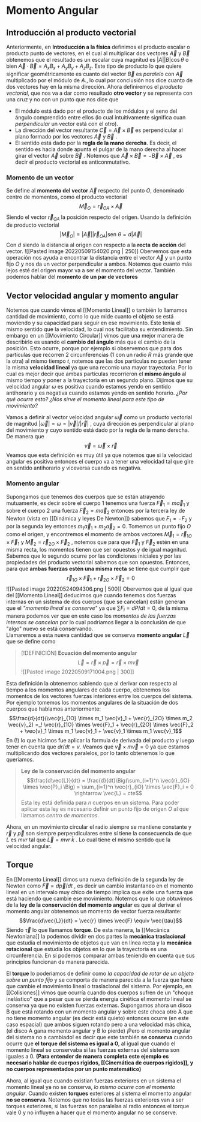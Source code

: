 # Momento Angular

## Introducción al producto vectorial
Anteriormente, en **Introducción a la física** definimos el producto escalar o producto punto de vectores, en el cual al multiplicar dos vectores $\vec{A}$ y $\vec{B}$ obtenemos que el resultado es un escalar cuya magnitud es $|A||B|\cos \theta$  o bien $\vec{A} \cdot \vec{B} = A_xB_x + A_yB_y + A_z B_z$. Este tipo de producto lo que quiere significar geométricamente es cuanto del vector $\vec{B}$ es _paralelo_ con $\vec{A}$ multiplicado por el módulo de $A$., lo cual por conclusión nos dice cuanto de dos vectores hay en la misma dirección. Ahora definiremos el _producto vectorial_, que nos va a dar como resultado **otro vector**  y se representa con una cruz y no con un punto que nos dice que 
- El módulo está dado por el producto de los módulos y el seno del ángulo comprendido entre ellos (lo cual intuitivamente significa cuan _perpendicular_ un vector está con el otro). 
- La dirección del vector resultante $\vec{C} = \vec{A} \times \vec{B}$ es perpendicular al plano formado por los vectores $\vec{A}$ y $\vec{B}$ .
- El sentido está dado por la **regla de la mano derecha**. Es decir, el sentido es hacia donde apunta el pulgar de la mano derecha al hacer girar el vector $\vec{A}$ sobre $\vec{B}$ . Notemos que $\vec{A} \times \vec{B} = - \vec{B} \times \vec{A}$ , es decir el producto vectorial es anticonmutativo.

### Momento de un vector
Se define al **momento del vector** $\vec{A}$ respecto del punto $O$, denominado centro de momentos, como el producto vectorial
$$\vec{M}_O = \vec{r}_{OA} \times \vec{A}$$
Siendo el vector $\vec{r}_{OA}$ la posición respecto del origen. Usando la definición de producto vectorial 
$$|\vec{M}_{O}| = |\vec{A}||\vec{r}_{OA}|\text{sen } \theta = d|\vec{A}|$$
Con $d$ siendo la distancia al origen con respecto a la **recta de acción** del vector. 
![[Pasted image 20220509154020.png | 250]]
Obervemos que esta operación nos ayuda a encontrar la distancia entre el vector $\vec{A}$ y un punto fijo $O$ y nos da un vector perpendicular a ambos. Notemos que cuanto más lejos esté del origen mayor va a ser el momento del vector.
También podemos hablar del **momento de un par de vectores** 

## Vector velocidad angular y momento angular
Notemos que cuando vimos el [[Momento Lineal]] o también lo llamamos cantidad de movimiento, como lo que mide cuanto el objeto se está moviendo y su capacidad para seguir en ese movimiento. Este tenía el mismo sentido que la velocidad, lo cual nos facilitaba su entendimiento. 
Sin embargo en un [[Movimiento Circular]] vimos que una mejor manera de describirlo es usando el **cambio del ángulo** más que el cambio de la posición. Esto ocurre, porque por ejemplo si observemos que para dos partículas que recorren 2 circunferencias (1 con un radio $R$ más grande que la otra) al mismo tiempo $t$, notemos que las dos partículas no pueden tener la misma **velocidad lineal** ya que una recorrío una mayor trayectoria. Por lo cual es mejor decir que ambas partículas recorrieron el **mismo ángulo** al mismo tiempo y poner a la trayectoria en un segundo plano.
Dijimos que su velocidad angular $\omega$ es positiva cuando estamos yendo en sentido antihorario y es negativa cuando estamos yendo en sentido horario.  _¿Por qué ocurre esto?_ _¿Nos sirve el momento lineal para este tipo de movimiento?_

Vamos a definir al vector velocidad angular $\vec{\omega}$ como un producto vectorial de magnitud $|\vec{\omega}| = \omega = |\vec{v}|/|\vec{r}|$ , cuya dirección es perpendicular al plano del movimiento y cuyo sentido está dado por la regla de la mano derecha.  De manera que
$$\vec{v} = \vec{\omega} \times \vec{r}$$
Veamos que esta definición es muy útil ya que notemos que si la velocidad angular es positiva entonces el cuerpo va a tener una velocidad tal que gire en sentido antihorario y viceversa cuando es negativa.

### Momento angular
Supongamos que tenemos dos cuerpos que se están atrayendo mutuamente, es decir sobre el cuerpo 1 tenemos una fuerza $\vec{F}_1 = m\vec{a}_1$ y sobre el cuerpo 2 una fuerza $\vec{F}_2 = m\vec{a}_2$  entonces por la tercera ley de Newton (vista en [[Dinámica y leyes De Newton]]) sabemos que $F_1 = -F_2$ y por la segunda ley entonces $m_1 \vec{a}_1 + m_2 \vec{a}_2 = 0$. Tomemos un punto fijo $O$ como el origen, y encontremos el momento de ambos vectores $\vec{M}_1 = \vec{r}_{1O} \times \vec{F}_1$  y $\vec{M}_2 = \vec{r}_{2O} \times \vec{F}_2$ , notemos que para que $\vec{F}_1$ y $\vec{F}_2$ estén en una misma recta, los momentos tienen que ser opuestos y de igual magnitud. Sabemos que lo segundo ocurre por las condiciones iniciales y por las propiedades del producto vectorial sabemos que son opuestos. Entonces, para que **ambas fuerzas estén una misma recta** se tiene que cumplir que
$$\vec{r}_{1O} \times \vec{F}_1 + \vec{r}_{2O} \times \vec{F}_2 = 0$$
![[Pasted image 20220524094306.png | 500]]
Obervemos que al igual que del [[Momento Lineal]] deducimos que cuando tenemos dos fuerzas internas en un sistema de dos cuerpos (que se cancelan) están generan que el *"momento lineal se conserve"* ya que $\sum F_i = dP/dt = 0$, de la misma manera podemos ver que en este caso los *momentos de las fuerzas internas se cancelan* por lo cual podríamos llegar a la conclusión de que "algo" nuevo se está conservando.  
Llamaremos a esta nueva cantidad que se conserva **momento angular** $\vec{L}$  que se define como 

>[!DEFINICIÓN]
>**Ecuación del momento angular** $$\vec{L} = \vec{r} \times \vec{p} = \vec{r} \times m\vec{v}$$![[Pasted image 20220509171004.png | 300]]

Esta definición la obtenemos sabiendo que al derivar con respecto al tiempo a los momentos angulares de cada cuerpo, obtenemos los momentos de los vectores fuerzas interiores entre los cuerpos del sistema. Por ejemplo tomemos los momentos angulares de la situación de dos cuerpos que hablamos anteriormente:
$$\frac{d}{dt}(\vec{r}_{1O} \times m_1 \vec{v}_1 + \vec{r}_{2O} \times m_2 \vec{v}_2) =_! \vec{r}_{1O} \times \vec{F}_1 + \vec{r}_{2O} \times \vec{F}_2 + \vec{v}_1 \times m_1 \vec{v}_1 + \vec{v}_1 \times m_1 \vec{v}_1$$
En (!) lo que hicimos fue aplicar la formula de derivada del producto y luego tener en cuenta que $dr/dt = v$. Veamos que $\vec{v} \times m \vec{v} = 0$ ya que estamos multiplicando dos vectores paralelos, por lo tanto obtenemos lo que queríamos. 

>**Ley de la conservación del momento angular** $$\frac{d\vec{L}}{dt} = \frac{d}{dt}\Big(\sum_{i=1}^n \vec{r}_{iO} \times \vec{P}_i \Big) = \sum_{i=1}^n \vec{r}_{iO} \times \vec{F}_i = 0 \rightarrow \vec{L} = cte$$
>Esta ley está definida para $n$ cuerpos en un sistema. Para poder aplicar esta ley es necesario definir un punto fijo de origen $O$ al que llamamos *centro de momentos*.
 
Ahora, en un movimiento circular el radio siempre se mantiene constante y $\vec{r}$ y $\vec{p}$ son siempre perpendiculares entre sí tiene la consecuencia de que $L$ es $mvr$ tal que $\vec{L} = mvr \;\hat{k}$ .   Lo cual tiene el mismo sentido que la velocidad angular.

## Torque
En [[Momento Lineal]] dimos una nueva definición de la segunda ley de Newton como $\vec{F} = d\vec{p}/dt$ , es decir un cambio instantaneo en el momento lineal en un intervalo muy chico de tiempo implica que exite una fuerza que está haciendo que cambie ese movimiento. Notemos que lo que obtuvimos de la **ley de la conservación del momento angular** es que al derivar el momento angular obtenemos un momento de vector fuerza resultante:
$$\frac{d\vec{L}}{dt} = \vec{r} \times \vec{F} \equiv \vec{\tau}$$
Siendo $\vec{\tau}$   lo que llamamos **torque**. De esta manera, la [[Mecánica Newtoniana]] la podemos dividir en dos partes la **mecánica traslacional** que estudia el movimiento de objetos que van en línea recta y la **mecánica rotacional** que estudia los objetos en lo que la trayectoria es una circunferencia. En sí podemos comparar ambas teniendo en cuenta que sus principios funcionan de manera parecida. 

El **torque** lo poderiamos de definir como *la capacidad de rotar de un objeto sobre un punto fijo* y se comporta de manera parecida a la fuerza que hace que cambie el movimiento lineal o traslacional del sistema. Por ejemplo, en [[Colisiones]] vimos que ocurría cuando dos cuerpos sufren de un "choque inelástico" que a pesar que se pierda energía cinética el momento lineal se conserva ya que no existen fuerzas externas. Supongamos ahora un disco B que está rotando con un momento angular y sobre este choca otro A que no tiene momento angular (es decir está quieto) entonces ocurre (en este caso espacial) que ambos siguen rotando pero a una velocidad más chica, (el disco A gana momento angular y B lo pierde) ¡Pero el momento angular del sistema no a cambiado! es decir que este también **se conserva** cuando ocurre que **el torque del sistema es igual a 0**, al igual que cuando el momento lineal se conservaba si las fuerzas externas del sistema son iguales a 0. 
**(Para entender de manera completa este ejemplo es necesario hablar de cuerpos rígidos, [[Cinemática de cuerpos rígidos]],  y no cuerpos representados por un punto matemático)**

Ahora, al igual que cuando existian fuerzas exteriores en un sistema el momento lineal ya no se conserva, *lo mismo ocurre con el momento angular*. Cuando existen **torques** exteriores al sistema el momento angular  **no se conserva**.  Notemos que no todas las fuerzas exteriores van a ser torques exteriores, si las fuerzas son paralelas al radio entonces el torque vale 0 y no influyen a hacer que el momento angular no se conserve.


